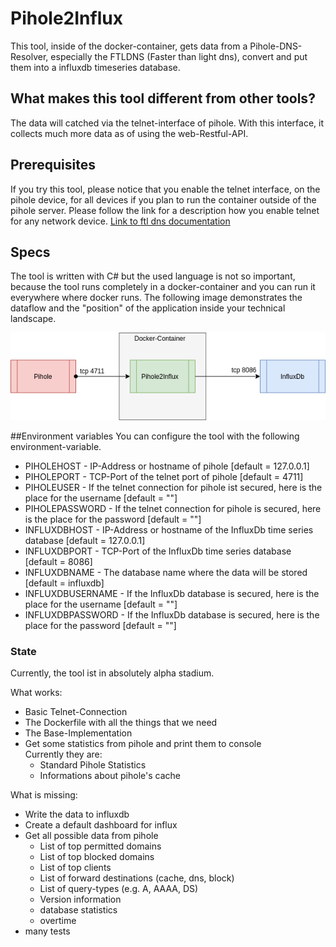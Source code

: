 # Pihole2Influx
This tool, inside of the docker-container, gets data from a Pihole-DNS-Resolver, especially the FTLDNS (Faster than light dns), convert and put them into a influxdb timeseries database.

## What makes this tool different from other tools? 
The data will catched via the telnet-interface of pihole. 
With this interface, it collects much more data as of using the web-Restful-API.

## Prerequisites
If you try this tool, please notice that you enable the telnet interface, on the pihole device, for all devices if you plan to run the container outside of the pihole server.
Please follow the link for a description how you enable telnet for any network device.
<a href="https://docs.pi-hole.net/ftldns/configfile/#socket_listening" target="blank">Link to ftl dns documentation</a>

## Specs
The tool is written with C# but the used language is not so important, because the tool runs completely in a docker-container and you can run it everywhere where docker runs.
The following image demonstrates the dataflow and the "position" of the application inside your technical landscape.

<img src="./working_dataflow.png"  alt="current dataflow"/>

##Environment variables
You can configure the tool with the following environment-variable.
- PIHOLEHOST - IP-Address or hostname of pihole [default = 127.0.0.1] 
- PIHOLEPORT - TCP-Port of the telnet port of pihole [default = 4711]
- PIHOLEUSER - If the telnet connection for pihole ist secured, here is the place for the username [default = ""]
- PIHOLEPASSWORD - If the telnet connection for pihole is secured, here is the place for the password [default = ""]
- INFLUXDBHOST - IP-Address or hostname of the InfluxDb time series database [default = 127.0.0.1]
- INFLUXDBPORT - TCP-Port of the InfluxDb time series database [default = 8086]
- INFLUXDBNAME - The database name where the data will be stored [default = influxdb]
- INFLUXDBUSERNAME - If the InfluxDb database is secured, here is the place for the username [default = ""]
- INFLUXDBPASSWORD - If the InfluxDb database is secured, here is the place for the password [default = ""]

### State
Currently, the tool ist in absolutely alpha stadium.

What works:
<ul>
<li>Basic Telnet-Connection</li>
<li>The Dockerfile with all the things that we need</li>
<li>The Base-Implementation</li>
<li>Get some statistics from pihole and print them to console<br />
Currently they are:
<ul>
<li>Standard Pihole Statistics</li>
<li>Informations about pihole's cache</li>
</ul>
</li>
</ul>

What is missing:
<ul>
<li>Write the data to influxdb</li>
<li>Create a default dashboard for influx</li>
<li>Get all possible data from pihole<br />
<ul>
<li>List of top permitted domains</li>
<li>List of top blocked domains</li>
<li>List of top clients</li>
<li>List of forward destinations (cache, dns, block)</li>
<li>List of query-types (e.g. A, AAAA, DS)</li>
<li>Version information</li>
<li>database statistics</li>
<li>overtime</li>
</ul>
</li>
<li>many tests</li>
</ul>

